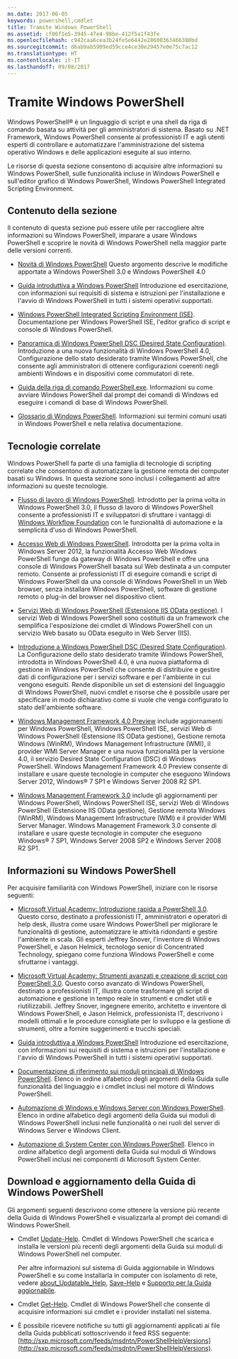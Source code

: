 ```yaml
---
ms.date: 2017-06-05
keywords: powershell,cmdlet
title: Tramite Windows PowerShell
ms.assetid: cf06f1e5-3945-47e4-98be-412f5a1f43fe
ms.openlocfilehash: c942caa6cea3b24fe5e6442e28600363466380bd
ms.sourcegitcommit: d6ab9ab5909ed59cce4ce30e29457e0e75c7ac12
ms.translationtype: HT
ms.contentlocale: it-IT
ms.lasthandoff: 09/08/2017
---
```

# <a name="using-windows-powershell"></a>Tramite Windows PowerShell
Windows PowerShell® è un linguaggio di script e una shell da riga di comando basata su attività per gli amministratori di sistema. Basato su .NET Framework, Windows PowerShell consente ai professionisti IT e agli utenti esperti di controllare e automatizzare l'amministrazione del sistema operativo Windows e delle applicazioni eseguite al suo interno.

Le risorse di questa sezione consentono di acquisire altre informazioni su Windows PowerShell, sulle funzionalità incluse in Windows PowerShell e sull'editor grafico di Windows PowerShell, Windows PowerShell Integrated Scripting Environment.

## <a name="whats-in-this-section"></a>Contenuto della sezione
Il contenuto di questa sezione può essere utile per raccogliere altre informazioni su Windows PowerShell, imparare a usare Windows PowerShell e scoprire le novità di Windows PowerShell nella maggior parte delle versioni correnti.

- [Novità di Windows PowerShell](../../whats-new/What-s-New-in-Windows-PowerShell-50.md) Questo argomento descrive le modifiche apportate a Windows PowerShell 3.0 e Windows PowerShell 4.0

- [Guida introduttiva a Windows PowerShell](../Getting-Started-with-Windows-PowerShell.md) Introduzione ed esercitazione, con informazioni sui requisiti di sistema e istruzioni per l'installazione e l'avvio di Windows PowerShell in tutti i sistemi operativi supportati.

- [Windows PowerShell Integrated Scripting Environment (ISE)](Windows-PowerShell-Integrated-Scripting-Environment--ISE-.md). Documentazione per Windows PowerShell ISE, l'editor grafico di script e console di Windows PowerShell.

- [Panoramica di Windows PowerShell DSC (Desired State Configuration)](https://technet.microsoft.com/en-us/library/04c9e716-822c-40f0-8fdf-f2dda8abd888). Introduzione a una nuova funzionalità di Windows PowerShell 4.0, Configurazione dello stato desiderato tramite Windows PowerShell, che consente agli amministratori di ottenere configurazioni coerenti negli ambienti Windows e in dispositivi come commutatori di rete.

- [Guida della riga di comando PowerShell.exe](../../core-powershell/console/PowerShell.exe-Command-Line-Help.md). Informazioni su come avviare Windows PowerShell dal prompt dei comandi di Windows ed eseguire i comandi di base di Windows PowerShell.

- [Glossario di Windows PowerShell](../../Windows-PowerShell-Glossary.md). Informazioni sui termini comuni usati in Windows PowerShell e nella relativa documentazione.

## <a name="related-technologies"></a>Tecnologie correlate
Windows PowerShell fa parte di una famiglia di tecnologie di scripting correlate che consentono di automatizzare la gestione remota dei computer basati su Windows. In questa sezione sono inclusi i collegamenti ad altre informazioni su queste tecnologie.

- [Flusso di lavoro di Windows PowerShell](http://technet.microsoft.com/library/jj134242.aspx). Introdotto per la prima volta in Windows PowerShell 3.0, il flusso di lavoro di Windows PowerShell consente a professionisti IT e sviluppatori di sfruttare i vantaggi di [Windows Workflow Foundation](http://msdn.microsoft.com/library/ee342461.aspx) con le funzionalità di automazione e la semplicità d'uso di Windows PowerShell.

- [Accesso Web di Windows PowerShell](http://technet.microsoft.com/library/hh831611.aspx). Introdotta per la prima volta in Windows Server 2012, la funzionalità Accesso Web Windows PowerShell funge da gateway di Windows PowerShell e offre una console di Windows PowerShell basata sul Web destinata a un computer remoto. Consente ai professionisti IT di eseguire comandi e script di Windows PowerShell da una console di Windows PowerShell in un Web browser, senza installare Windows PowerShell, software di gestione remoto o plug-in del browser nel dispositivo client.

- [Servizi Web di Windows PowerShell (Estensione IIS OData gestione)](http://msdn.microsoft.com/library/windows/desktop/hh880865.aspx). I servizi Web di Windows PowerShell sono costituiti da un framework che semplifica l'esposizione dei cmdlet di Windows PowerShell con un servizio Web basato su OData eseguito in Web Server (IIS).

- [Introduzione a Windows PowerShell DSC (Desired State Configuration)](https://technet.microsoft.com/en-us/library/c134aa32-b085-4656-9a89-955d8ff768d0). La Configurazione dello stato desiderato tramite Windows PowerShell, introdotta in Windows PowerShell 4.0, è una nuova piattaforma di gestione in Windows PowerShell che consente di distribuire e gestire dati di configurazione per i servizi software e per l'ambiente in cui vengono eseguiti. Rende disponibile un set di estensioni del linguaggio di Windows PowerShell, nuovi cmdlet e risorse che è possibile usare per specificare in modo dichiarativo come si vuole che venga configurato lo stato dell'ambiente software.

- [Windows Management Framework 4.0 Preview](http://go.microsoft.com/fwlink/?LinkID=293881) include aggiornamenti per Windows PowerShell, Windows PowerShell ISE, servizi Web di Windows PowerShell (Estensione IIS OData gestione), Gestione remota Windows (WinRM), Windows Management Infrastructure (WMI), il provider WMI Server Manager e una nuova funzionalità per la versione 4.0, il servizio Desired State Configuration (DSC) di Windows PowerShell. Windows Management Framework 4.0 Preview consente di installare e usare queste tecnologie in computer che eseguono Windows Server 2012, Windows® 7 SP1 e Windows Server 2008 R2 SP1.

- [Windows Management Framework 3.0](http://www.microsoft.com/download/details.aspx?id=34595) include gli aggiornamenti per Windows PowerShell, Windows PowerShell ISE, servizi Web di Windows PowerShell (Estensione IIS OData gestione), Gestione remota Windows (WinRM), Windows Management Infrastructure (WMI) e il provider WMI Server Manager. Windows Management Framework 3.0 consente di installare e usare queste tecnologie in computer che eseguono Windows® 7 SP1, Windows Server 2008 SP2 e Windows Server 2008 R2 SP1.

## <a name="learning-windows-powershell"></a>Informazioni su Windows PowerShell
Per acquisire familiarità con Windows PowerShell, iniziare con le risorse seguenti:

- [Microsoft Virtual Academy: Introduzione rapida a PowerShell 3.0](https://mva.microsoft.com/en-us/training-courses/getting-started-with-powershell-3-0-jump-start-8276). Questo corso, destinato a professionisti IT, amministratori e operatori di help desk, illustra come usare Windows PowerShell per migliorare le funzionalità di gestione, automatizzare le attività ridondanti e gestire l'ambiente in scala. Gli esperti Jeffrey Snover, l'inventore di Windows PowerShell, e Jason Helmick, tecnologo senior di Concentrated Technology, spiegano come funziona Windows PowerShell e come sfruttarne i vantaggi.

- [Microsoft Virtual Academy: Strumenti avanzati e creazione di script con PowerShell 3.0](https://mva.microsoft.com/en-US/training-courses/advanced-tools-scripting-with-powershell-30-jump-start-8277). Questo corso avanzato di Windows PowerShell, destinato a professionisti IT, illustra come trasformare gli script di automazione e gestione in tempo reale in strumenti e cmdlet utili e riutilizzabili. Jeffrey Snover, ingegnere emerito, architetto e inventore di Windows PowerShell, e Jason Helmick, professionista IT, descrivono i modelli ottimali e le procedure consigliate per lo sviluppo e la gestione di strumenti, oltre a fornire suggerimenti e trucchi speciali.

- [Guida introduttiva a Windows PowerShell](../Getting-Started-with-Windows-PowerShell.md) Introduzione ed esercitazione, con informazioni sui requisiti di sistema e istruzioni per l'installazione e l'avvio di Windows PowerShell in tutti i sistemi operativi supportati.

- [Documentazione di riferimento sui moduli principali di Windows PowerShell](http://technet.microsoft.com/library/hh847741(v=wps.630).aspx). Elenco in ordine alfabetico degli argomenti della Guida sulle funzionalità del linguaggio e i cmdlet inclusi nel motore di Windows PowerShell.

- [Automazione di Windows e Windows Server con Windows PowerShell](http://technet.microsoft.com/library/dn249523.aspx). Elenco in ordine alfabetico degli argomenti della Guida sui moduli di Windows PowerShell inclusi nelle funzionalità o nei ruoli del server di Windows Server e Windows Client.

- [Automazione di System Center con Windows PowerShell](https://technet.microsoft.com/en-us/library/mt156962.aspx). Elenco in ordine alfabetico degli argomenti della Guida sui moduli di Windows PowerShell inclusi nei componenti di Microsoft System Center.

## <a name="downloading-and-updating-windows-powershell-help"></a>Download e aggiornamento della Guida di Windows PowerShell
Gli argomenti seguenti descrivono come ottenere la versione più recente della Guida di Windows PowerShell e visualizzarla al prompt dei comandi di Windows PowerShell.

- Cmdlet [Update-Help](http://technet.microsoft.com/library/hh849720.aspx). Cmdlet di Windows PowerShell che scarica e installa le versioni più recenti degli argomenti della Guida sui moduli di Windows PowerShell nel computer.

    Per altre informazioni sul sistema di Guida aggiornabile in Windows PowerShell e su come installarla in computer con isolamento di rete, vedere [about_Updatable_Help](http://technet.microsoft.com/library/hh847735.aspx), [Save-Help](http://technet.microsoft.com/library/hh849724.aspx) e [Supporto per la Guida aggiornabile](http://msdn.microsoft.com/library/hh852754.aspx).

- Cmdlet [Get-Help](http://technet.microsoft.com/library/hh849696(v=wps.630).aspx). Cmdlet di Windows PowerShell che consente di acquisire informazioni sui cmdlet e i provider installati nel sistema.

- È possibile ricevere notifiche su tutti gli aggiornamenti applicati ai file della Guida pubblicati sottoscrivendo il feed RSS seguente: [http://sxp.microsoft.com/feeds/msdntn/PowerShellHelpVersions](http://sxp.microsoft.com/feeds/msdntn/PowerShellHelpVersions).

